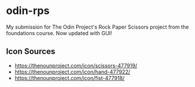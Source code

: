 # odin-rps
My submission for The Odin Project's Rock Paper Scissors project from the foundations course. Now updated with GUI!

## Icon Sources
- https://thenounproject.com/icon/scissors-477919/
- https://thenounproject.com/icon/hand-477922/
- https://thenounproject.com/icon/fist-477918/